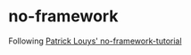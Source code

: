 # no-framework
Following [Patrick Louys' no-framework-tutorial](https://github.com/PatrickLouys/no-framework-tutorial)

